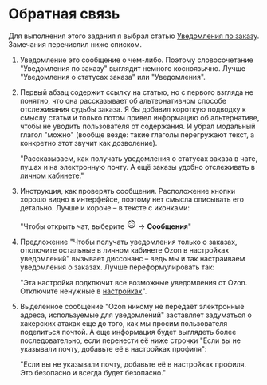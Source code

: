 # Обратная связь

Для выполнения этого задания я выбрал статью [Уведомления по заказу](https://docs.ozon.ru/common/moj-zakaz/notifications/?country=RU). Замечания перечислил ниже списком.

1. Уведомление это сообщение о чем-либо. Поэтому словосочетание "Уведомления по заказу" выглядит немного косноязычно. Лучше "Уведомления о статусах заказа" или "Уведомления".

1. Первый абзац содержит ссылку на статью, но с первого взгляда не понятно, что она рассказывает об альтернативном способе отслеживания судьбы заказа. Я бы добавил  короткую подводку к смыслу статьи и только потом привел информацию об альтернативе, чтобы не уводить пользователя от содержания. И убрал модальный глагол "можно" (вообще везде: такие глаголы перегружают текст, а конкретно этот звучит как дозволение).

   "Рассказываем, как получать уведомления о статусах заказа в чате, пушах и на электронную почту. А ещё заказы удобно отслеживать в [личном кабинете](https://docs.ozon.ru/common/moj-zakaz/gde-moj-zakaz/)."

1. Инструкция, как проверять сообщения. Расположение кнопки хорошо видно в интерфейсе, поэтому нет смысла описывать его детально. Лучше и короче – в тексте с иконками:

   "Чтобы открыть чат, выберите <img src="icon_1.png" width="20" height="20"> → **Сообщения**"

1. Предложение "Чтобы получать уведомления только о заказах, отключите остальные в личном кабинете Ozon в настройках уведомлений" вызывает диссонанс – ведь мы и так настраиваем уведомления о заказах. Лучше переформулировать так:

   "Эта настройка подключит все возможные уведомления от Ozon. Отключите ненужные в [настройках](https://www.ozon.ru/my/subscription)".

1. Выделенное сообщение "Ozon никому не передаёт электронные адреса, используемые для уведомлений" заставляет задуматься о хакерских атаках еще до того, как мы просим пользователя поделиться почтой. А еще информация будет выглядеть более последовательно, если перенести её ниже строчки "Если вы не указывали почту, добавьте её в настройках профиля":

   "Если вы не указывали почту, добавьте её в настройках профиля. Это безопасно и всегда будет безопасно."
